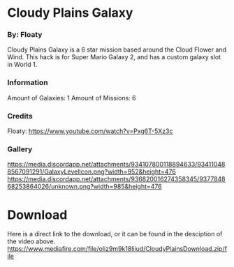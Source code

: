 # Cloudy Plains Galaxy
### By: Floaty

Cloudy Plains Galaxy is a 6 star mission based around the Cloud Flower and Wind. This hack is for Super Mario Galaxy 2, and has a custom galaxy slot in World 1.

### Information
Amount of Galaxies: 1
Amount of Missions: 6

### Credits
Floaty: https://www.youtube.com/watch?v=Pxg6T-5Xz3c

### Gallery
https://media.discordapp.net/attachments/934107800118894633/934110488567091291/GalaxyLevelIcon.png?width=952&height=476
https://media.discordapp.net/attachments/936820016274358345/937784868253864026/unknown.png?width=985&height=476

# Download
Here is a direct link to the download, or it can be found in the desciption of the video above.
https://www.mediafire.com/file/oliz9m9k18liiud/CloudyPlainsDownload.zip/file
